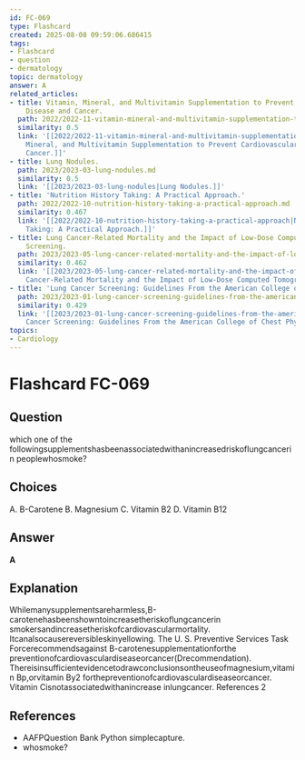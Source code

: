 ```yaml
---
id: FC-069
type: Flashcard
created: 2025-08-08 09:59:06.686415
tags:
- Flashcard
- question
- dermatology
topic: dermatology
answer: A
related_articles:
- title: Vitamin, Mineral, and Multivitamin Supplementation to Prevent Cardiovascular
    Disease and Cancer.
  path: 2022/2022-11-vitamin-mineral-and-multivitamin-supplementation-to-prevent.md
  similarity: 0.5
  link: '[[2022/2022-11-vitamin-mineral-and-multivitamin-supplementation-to-prevent|Vitamin,
    Mineral, and Multivitamin Supplementation to Prevent Cardiovascular Disease and
    Cancer.]]'
- title: Lung Nodules.
  path: 2023/2023-03-lung-nodules.md
  similarity: 0.5
  link: '[[2023/2023-03-lung-nodules|Lung Nodules.]]'
- title: 'Nutrition History Taking: A Practical Approach.'
  path: 2022/2022-10-nutrition-history-taking-a-practical-approach.md
  similarity: 0.467
  link: '[[2022/2022-10-nutrition-history-taking-a-practical-approach|Nutrition History
    Taking: A Practical Approach.]]'
- title: Lung Cancer-Related Mortality and the Impact of Low-Dose Computed Tomography
    Screening.
  path: 2023/2023-05-lung-cancer-related-mortality-and-the-impact-of-low-dose-com.md
  similarity: 0.462
  link: '[[2023/2023-05-lung-cancer-related-mortality-and-the-impact-of-low-dose-com|Lung
    Cancer-Related Mortality and the Impact of Low-Dose Computed Tomography Screening.]]'
- title: 'Lung Cancer Screening: Guidelines From the American College of Chest Physicians.'
  path: 2023/2023-01-lung-cancer-screening-guidelines-from-the-american-college-o.md
  similarity: 0.429
  link: '[[2023/2023-01-lung-cancer-screening-guidelines-from-the-american-college-o|Lung
    Cancer Screening: Guidelines From the American College of Chest Physicians.]]'
topics:
- Cardiology
---
```


# Flashcard FC-069

## Question

which one of the followingsupplementshasbeenassociatedwithanincreasedriskoflungcancerin peoplewhosmoke?

## Choices

A. B-Carotene
B. Magnesium
C. Vitamin B2
D. Vitamin B12

## Answer

**A**

## Explanation

Whilemanysupplementsareharmless,B-carotenehasbeenshowntoincreasetheriskoflungcancerin smokersandincreasetheriskofcardiovascularmortality. Itcanalsocausereversibleskinyellowing. The U. S. Preventive Services Task Forcerecommendsagainst B-carotenesupplementationforthe preventionofcardiovasculardiseaseorcancer(Drecommendation). Thereisinsufficientevidencetodrawconclusionsontheuseofmagnesium,vitamin Bp,orvitamin By2 forthepreventionofcardiovasculardiseaseorcancer. Vitamin Cisnotassociatedwithanincrease inlungcancer. References 2

## References

- AAFPQuestion Bank Python simplecapture.
- whosmoke?

